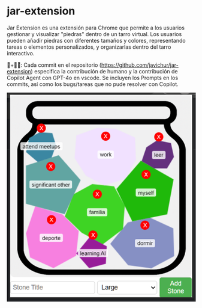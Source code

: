 # jar-extension

Jar Extension es una extensión para Chrome que permite a los usuarios gestionar y visualizar "piedras" dentro de un tarro virtual. Los usuarios pueden añadir piedras con diferentes tamaños y colores, representando tareas o elementos personalizados, y organizarlas dentro del tarro interactivo.

🤖+👨‍💻: Cada commit en el repositorio (https://github.com/javichur/jar-extension) especifica la contribución de humano y la contribución de Copilot Agent con GPT-4o en vscode. Se incluyen los Prompts en los commits, así como los bugs/tareas que no pude resolver con Copilot.

![Ejemplo de Tarro](docs/mi-tarro-ejemplo.png)